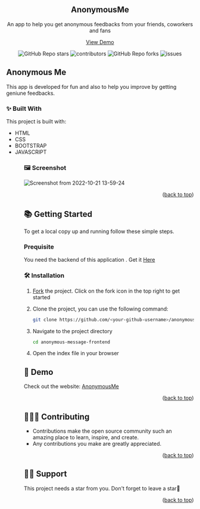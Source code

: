 <div id="top"></div>

<div align="center">
  <h2>AnonymousMe</h2>
  <p>An app to help you get anonymous feedbacks from your friends, coworkers and fans</p>

  <p  align="center">
    <a href="https://anonymousme.netlify.app/">View Demo</a>
  </p>

  <img alt="GitHub Repo stars" src="https://img.shields.io/github/stars/JC-Coder/anonymous-message-frontend">
  <img alt="contributors" src="https://img.shields.io/github/contributors/JC-Coder/anonymous-message-frontend">
  <img alt="GitHub Repo forks" src="https://img.shields.io/github/forks/JC-Coder/anonymous-message-frontend">
  <img alt="issues" src="https://img.shields.io/github/issues/JC-Coder/anonymous-message-frontend"> </br>

</div>

## Anonymous Me

This app is developed for fun and also to help you improve by getting geniune feedbacks.

### ✨ Built With

This project is built with:
<ul>
  <li> HTML </li>
  <li> CSS </li>
  <li> BOOTSTRAP </li>
  <li> JAVASCRIPT </li>
<ul>

### 🖼️ Screenshot
![Screenshot from 2022-10-21 13-59-24](https://user-images.githubusercontent.com/99423608/197201909-f5f4a433-c7ea-448a-a992-7fb6bb9a2af9.png)

<p align="right">(<a href="#top">back to top</a>)</p>

## 📚 Getting Started

To get a local copy up and running follow these simple steps.

### Prequisite 
You need the backend of this application . Get it [Here](https://github.com/JC-Coder/anonymous-message-backend-nestjs)

### 🛠️ Installation

1. [Fork](https://github.com/JC-Coder/anonymous-message-frontend/fork) the project. Click on the fork icon in the top right to get started
2. Clone the project, you can use the following command:

   ```bash
   git clone https://github.com/<your-github-username>/anonymous-message-frontend
   ```

3. Navigate to the project directory

   ```bash
   cd anonymous-message-frontend
   ```

4. Open the index file in your browser 

## 🎨 Demo

Check out the website: [AnonymousMe](https://anonymousme.netlify.app/)

<p align="right">(<a href="#top">back to top</a>)</p>

## 👩🏽‍💻 Contributing

- Contributions make the open source community such an amazing place to learn, inspire, and create.
- Any contributions you make are greatly appreciated.

<p align="right">(<a href="#top">back to top</a>)</p>


## 🙏🏽 Support

This project needs a star️ from you. Don't forget to leave a star🌟

<p align="right">(<a href="#top">back to top</a>)</p>
